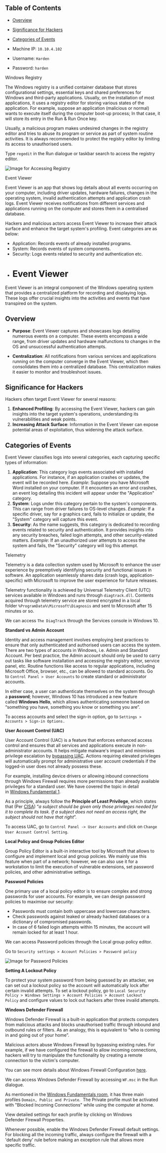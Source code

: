 ## Table of Contents

  - [Overview](#Overview)
  - [Significance for Hackers](#Significance\for\Hackers)
  - [Categories of Events](#Categories\of\Events)

- Machine IP: `10.10.4.102`
- Username: `Harden`
- Password: `harden`

Windows Registry 

The Windows registry is a unified container database that stores configurational settings, essential keys and shared preferences for Windows and third-party applications. Usually, on the installation of most applications, it uses a registry editor for storing various states of the application. For example, suppose an application (malicious or normal) wants to execute itself during the computer boot-up process; In that case, it will store its entry in the Run & Run Once key.

Usually, a malicious program makes undesired changes in the registry editor and tries to abuse its program or service as part of system routine activities. It is always recommended to protect the registry editor by limiting its access to unauthorised users.

Type `regedit` in the Run dialogue or taskbar search to access the registry editor.

![Image for Accessing Registry](https://tryhackme-images.s3.amazonaws.com/user-uploads/62a7685ca6e7ce005d3f3afe/room-content/f10675954519d7470106a15273aeaa7f.png)

Event Viewer

Event Viewer is an app that shows log details about all events occurring on your computer, including driver updates, hardware failures, changes in the operating system, invalid authentication attempts and application crash logs. Event Viewer receives notifications from different services and applications running on the computer and stores them in a centralised database.   

Hackers and malicious actors access Event Viewer to increase their attack surface and enhance the target system's profiling. Event categories are as below:

- Application: Records events of already installed programs.
- System: Records events of system components.
- Security: Logs events related to security and authentication etc.
- # Event Viewer

Event Viewer is an integral component of the Windows operating system that provides a centralized platform for recording and displaying logs. These logs offer crucial insights into the activities and events that have transpired on the system.

## Overview

- **Purpose**: Event Viewer captures and showcases logs detailing numerous events on a computer. These events encompass a wide range, from driver updates and hardware malfunctions to changes in the OS and unsuccessful authentication attempts.
    
- **Centralization**: All notifications from various services and applications running on the computer converge in the Event Viewer, which then consolidates them into a centralized database. This centralization makes it easier to monitor and troubleshoot issues.
    

## Significance for Hackers

Hackers often target Event Viewer for several reasons:

1. **Enhanced Profiling**: By accessing the Event Viewer, hackers can gain insights into the target system's operations, understanding its vulnerabilities and weak points.
2. **Increasing Attack Surface**: Information in the Event Viewer can expose potential areas of exploitation, thus widening the attack surface.

## Categories of Events

Event Viewer classifies logs into several categories, each capturing specific types of information:

1. **Application**: This category logs events associated with installed applications. For instance, if an application crashes or updates, the event will be recorded here.
    _Example_: Suppose you have Microsoft Word installed on your computer. If it encounters an error and crashes, an event log detailing this incident will appear under the "Application" category.
2. **System**: Logs under this category pertain to the system's components. This can range from driver failures to OS-level changes.
    _Example_: If a specific driver, say for a graphics card, fails to initialize or update, the "System" category will capture this event.
3. **Security**: As the name suggests, this category is dedicated to recording events related to security and authentication. It provides insights into any security breaches, failed login attempts, and other security-related matters.
    _Example_: If an unauthorized user attempts to access the system and fails, the "Security" category will log this attempt.


Telemetry

Telemetry is a data collection system used by Microsoft to enhance the user experience by preemptively identifying security and functional issues in software. An application seamlessly shares data (crash logs, application-specific) with Microsoft to improve the user experience for future releases.  

Telemetry functionality is achieved by Universal Telemetry Client (UTC) services available in Windows and runs through `diagtrack.dll`. Contents acquired through telemetry service are stored encrypted in a local folder `%ProgramData%\Microsoft\Diagnosis` and sent to Microsoft after 15 minutes or so.

We can access `The DiagTrack` through the Services console in Windows 10.

**Standard vs Admin Account** 

Identity and access management involves employing best practices to ensure that only authenticated and authorised users can access the system. There are two types of accounts in Windows, i.e. Admin and Standard Account. Per best practice, the Admin account should only be used to carry out tasks like software installation and accessing the registry editor, service panel, etc. Routine functions like access to regular applications, including Microsoft Office, browser, etc., can be allowed to standard accounts. Go to `Control Panel > User Accounts` to create standard or administrator accounts.


In either case, a user can authenticate themselves on the system through a **password**; however, Windows 10 has introduced a new feature called **Windows Hello**, which allows authenticating someone based on “something you have, something you know or something you are”. 

To access accounts and select the sign-in option, go to `Settings > Accounts > Sign-in Options.`

**User Account Control (UAC)**

User Account Control (UAC) is a feature that enforces enhanced access control and ensures that all services and applications execute in non-administrator accounts. It helps mitigate malware's impact and minimises privilege escalation by [bypassing UAC](https://tryhackme.com/room/bypassinguac). Actions requiring elevated privileges will automatically prompt for administrative user account credentials if the logged-in user does not already possess these.  

For example, installing device drivers or allowing inbound connections through Windows Firewall requires more permissions than already available privileges for a standard user. We have covered the topic in detail in [Windows Fundamental 1](https://tryhackme.com/room/windowsfundamentals1xbx).

  

As a principle, always follow the **Principle of Least Privilege**, which states that (Per [CISA](https://www.cisa.gov/uscert/bsi/articles/knowledge/principles/least-privilege#:~:text=The%20Principle%20of%20Least%20Privilege%20states%20cthat%20a%20subject%20should,should%20not%20have%20that%20right)) “_a subject should be given only those privileges needed for it to complete its task. If a subject does not need an access right, the subject should not have that right_”.  

To access UAC, go to `Control Panel -> User Accounts` and click on `Change User Account Control Setting`.

**Local Policy and Group Policies Editor**

Group Policy Editor is a built-in interactive tool by Microsoft that allows to configure and implement local and group policies. We mainly use this feature when part of a network; however, we can also use it for a workstation to limit the execution of vulnerable extensions, set password policies, and other administrative settings.

**Password Policies**

One primary use of a local policy editor is to ensure complex and strong passwords for user accounts. For example, we can design password policies to maximise our security:

- Passwords must contain both uppercase and lowercase characters.
- Check passwords against leaked or already hacked databases or a dictionary of compromised passwords.
- In case of 6 failed login attempts within 15 minutes, the account will remain locked for at least 1 hour.

We can access Password policies through the Local group policy editor.

Go to `Security settings > Account Policies > Password policy` 

![Image for Password Policies](https://tryhackme-images.s3.amazonaws.com/user-uploads/62a7685ca6e7ce005d3f3afe/room-content/e159d0daed7b8b8f217cbcd85d10c0b2.png)

**Setting A Lockout Policy**

To protect your system password from being guessed by an attacker, we can set out a lockout policy so the account will automatically lock after certain invalid attempts. To set a lockout policy, go to `Local Security Policy > Windows Settings > Account Policies > Account Lockout Policy` and configure values to lock out hackers after three invalid attempts.

**Windows Defender Firewall**

Windows Defender Firewall is a built-in application that protects computers from malicious attacks and blocks unauthorised traffic through inbound and outbound rules or filters. As an analogy, this is equivalent to “who is coming in and going out of your home”.

Malicious actors abuse Windows Firewall by bypassing existing rules. For example, if we have configured the firewall to allow incoming connections, hackers will try to manipulate the functionality by creating a remote connection to the victim's computer.

You can see more details about Windows Firewall Configuration [here](https://tryhackme.com/room/redteamfirewalls).

We can access Windows Defender Firewall by accessing `WF.msc` in the Run dialogue.

As mentioned in the [Windows Fundamentals room](https://tryhackme.com/room/windowsfundamentals3xzx), it has three main profiles `Domain, Public and Private`.  The Private profile must be activated with "Blocked Incoming Connections" while using the computer at home. 

View detailed settings for each profile by clicking on Windows Defender Firewall Properties.

Whenever possible, enable the Windows Defender Firewall default settings. For blocking all the incoming traffic, always configure the firewall with a 'default deny' rule before making an exception rule that allows more specific traffic.



